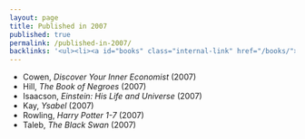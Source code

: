 ```yaml
---
layout: page
title: Published in 2007
published: true
permalink: /published-in-2007/
backlinks: '<ul><li><a id="books" class="internal-link" href="/books/">Books</a></li></ul>'
---
```


* Cowen, _Discover Your Inner Economist_ (2007) 
* Hill, _The Book of Negroes_ (2007) 
* Isaacson, _Einstein: His Life and Universe_ (2007) 
* Kay, _Ysabel_ (2007) 
* Rowling, _Harry Potter 1-7_ (2007) 
* Taleb, _The Black Swan_ (2007) 
